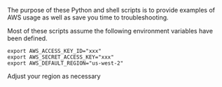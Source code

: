 
The purpose of these Python and shell scripts is to provide examples of AWS usage as well as save you time to troubleshooting.

Most of these scripts assume the following environment variables have been defined.

```
export AWS_ACCESS_KEY_ID="xxx"
export AWS_SECRET_ACCESS_KEY="xxx"
export AWS_DEFAULT_REGION="us-west-2"
```

Adjust your region as necessary
